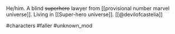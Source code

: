 He/him. A blind ~~superhero~~ lawyer from [[provisional number marvel universe]]. Living in [[Super-hero universe]]. [[@devilofcastelia]]

#characters #faller #unknown_mod 